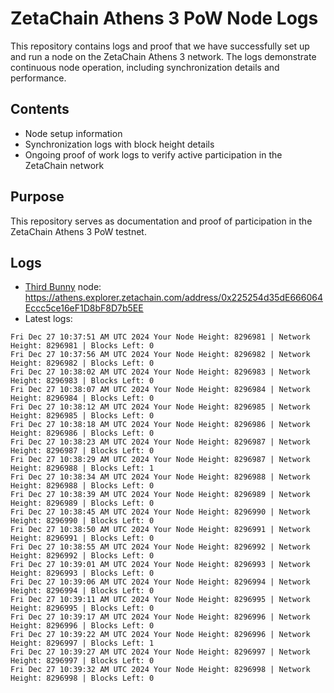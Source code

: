 # ZetaChain Athens 3 PoW Node Logs
This repository contains logs and proof that we have successfully set up and run a node on the ZetaChain Athens 3 network. The logs demonstrate continuous node operation, including synchronization details and performance.

## Contents
- Node setup information
- Synchronization logs with block height details
- Ongoing proof of work logs to verify active participation in the ZetaChain network

## Purpose
This repository serves as documentation and proof of participation in the ZetaChain Athens 3 PoW testnet.

## Logs

- [Third Bunny](https://thirdbunny.xyz/) node: https://athens.explorer.zetachain.com/address/0x225254d35dE666064Eccc5ce16eF1D8bF8D7b5EE
- Latest logs:
```
Fri Dec 27 10:37:51 AM UTC 2024 Your Node Height: 8296981 | Network Height: 8296981 | Blocks Left: 0
Fri Dec 27 10:37:56 AM UTC 2024 Your Node Height: 8296982 | Network Height: 8296982 | Blocks Left: 0
Fri Dec 27 10:38:02 AM UTC 2024 Your Node Height: 8296983 | Network Height: 8296983 | Blocks Left: 0
Fri Dec 27 10:38:07 AM UTC 2024 Your Node Height: 8296984 | Network Height: 8296984 | Blocks Left: 0
Fri Dec 27 10:38:12 AM UTC 2024 Your Node Height: 8296985 | Network Height: 8296985 | Blocks Left: 0
Fri Dec 27 10:38:18 AM UTC 2024 Your Node Height: 8296986 | Network Height: 8296986 | Blocks Left: 0
Fri Dec 27 10:38:23 AM UTC 2024 Your Node Height: 8296987 | Network Height: 8296987 | Blocks Left: 0
Fri Dec 27 10:38:29 AM UTC 2024 Your Node Height: 8296987 | Network Height: 8296988 | Blocks Left: 1
Fri Dec 27 10:38:34 AM UTC 2024 Your Node Height: 8296988 | Network Height: 8296988 | Blocks Left: 0
Fri Dec 27 10:38:39 AM UTC 2024 Your Node Height: 8296989 | Network Height: 8296989 | Blocks Left: 0
Fri Dec 27 10:38:45 AM UTC 2024 Your Node Height: 8296990 | Network Height: 8296990 | Blocks Left: 0
Fri Dec 27 10:38:50 AM UTC 2024 Your Node Height: 8296991 | Network Height: 8296991 | Blocks Left: 0
Fri Dec 27 10:38:55 AM UTC 2024 Your Node Height: 8296992 | Network Height: 8296992 | Blocks Left: 0
Fri Dec 27 10:39:01 AM UTC 2024 Your Node Height: 8296993 | Network Height: 8296993 | Blocks Left: 0
Fri Dec 27 10:39:06 AM UTC 2024 Your Node Height: 8296994 | Network Height: 8296994 | Blocks Left: 0
Fri Dec 27 10:39:11 AM UTC 2024 Your Node Height: 8296995 | Network Height: 8296995 | Blocks Left: 0
Fri Dec 27 10:39:17 AM UTC 2024 Your Node Height: 8296996 | Network Height: 8296996 | Blocks Left: 0
Fri Dec 27 10:39:22 AM UTC 2024 Your Node Height: 8296996 | Network Height: 8296997 | Blocks Left: 1
Fri Dec 27 10:39:27 AM UTC 2024 Your Node Height: 8296997 | Network Height: 8296997 | Blocks Left: 0
Fri Dec 27 10:39:32 AM UTC 2024 Your Node Height: 8296998 | Network Height: 8296998 | Blocks Left: 0
```
